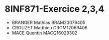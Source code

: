 # 8INF871-Exercice 2,3,4

* BRANGER Mathias BRAM23079405
* CROUZET Matthieu CROM12069406
* MACE Quentin MACQ16029302

